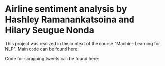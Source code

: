 # Airline sentiment analysis by Hashley Ramanankatsoina and Hilary Seugue Nonda

This project was realized in the context of the course "Machine Learning for NLP". Main code can be found here: 

Code for scrapping tweets can be found here: 
